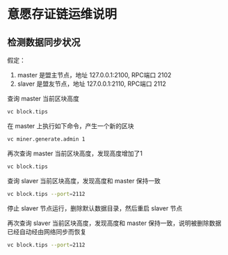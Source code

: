 # 意愿存证链运维说明

## 检测数据同步状况

假定：
1. master 是盟主节点，地址 127.0.0.1:2100, RPC端口 2102
2. slaver 是盟友节点，地址 127.0.0.1:2110, RPC端口 2112

查询 master 当前区块高度
```bash
vc block.tips
```

在 master 上执行如下命令，产生一个新的区块
```bash
vc miner.generate.admin 1
```

再次查询 master 当前区块高度，发现高度增加了1
```bash
vc block.tips
```

查询 slaver 当前区块高度，发现高度和 master 保持一致
```bash
vc block.tips --port=2112
```

停止 slaver 节点运行，删除默认数据目录，然后重启 slaver 节点

再次查询 slaver 当前区块高度，发现高度和 master 保持一致，说明被删除数据已经自动经由网络同步而恢复
```bash
vc block.tips --port=2112
```
